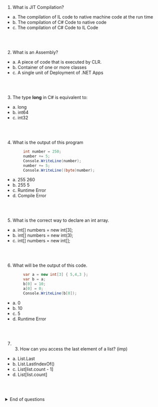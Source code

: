 1. What is JIT Compilation?
- a. The compilation of IL code to native machine code at the run time
- b. The compilation of C# Code to native code
- c. The compilation of C# Code to IL Code

<br/><br/>

2. What is an Assembly?
- a. A piece of code that is executed by CLR. 
- b. Container of one or more classes
- c. A single unit of Deployment of .NET Apps 

<br/><br/>

3. The type **long** in C# is equivalent to:
- a. long
- b. int64
- c. int32

<br/><br/>

4. What is the output of this program

```cs
        int number = 250;
        number += 5;
        Console.WriteLine(number);
        number += 5;
        Console.WriteLine((byte)number);
```

- a. 255 260
- b. 255 5
- c. Runtime Error
- d. Compile Error

<br/><br/>

5. What is the correct way to declare an int array.
- a. int[] numbers = new int[3];
- b. int[] numbers = new int(3);
- c. int[] numbers = new int[];

<br/><br/>

6. What will be the output of this code.
```cs
        var a = new int[3] { 5,4,3 };
        var b = a;
        b[0] = 10;
        a[0] = 0;
        Console.WriteLine(b[0]);
```
- a. 0
- b. 10
- c. 5
- d. Runtime Error

<br/><br/>

7. 3. How can you access the last element of a list? (imp)
- a. List.Last
- b. List.LastIndexOf()
- c. List[list.count - 1]
- d. List[list.count]

<br/><br/>

<details>
<summary>
End of questions
</summary>

1. a - The compilation of IL code to native machine code at the run time.

2. c - A single unit of Deployment of .NET Apps - It is a file, in the form of an exe or DLL, that contains one or more namespaces or clases. 

3. b. int64

4. b. 255 5

5. a. int[] numbers = new int[3];

6. 0

7. List[list.count - 1]

8. 



</details>